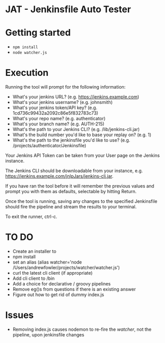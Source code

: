 # JAT - Jenkinsfile Auto Tester

# Getting started

- `npm install`
- `node watcher.js`

# Execution

Running the tool will prompt for the following information:

- What's your jenkins URL? (e.g. https://jenkins.example.com)
- What's your jenkins username? (e.g. johnsmith) 
- What's your jenkins token/API key? (e.g. 1cd736c99432a2092c86e5f832783c73) 
- What's your repo name? (e.g. authenticator) 
- What's your branch name? (e.g. AUTH-215) 
- What's the path to your Jenkins CLI? (e.g. /lib/jenkins-cli.jar) 
- What's the build number you'd like to base your replay on? (e.g. 1) 
- What's the path to the jenkinsfile you'd like to use? (e.g. /projects/authenticator/Jenkinsfile)

Your Jenkins API Token can be taken from your User page on the Jenkins instance.

The Jenkins CLI should be downloadable from your instance, e.g. https://jenkins.example.com/jnlpJars/jenkins-cli.jar.

If you have ran the tool before it will remember the previous values and prompt you with them as defaults, selectable by hitting Return.

Once the tool is running, saving any changes to the specified Jenkinsfile should fire the pipeline and stream the results to your terminal.

To exit the runner, ctrl-c.

# TO DO

- Create an installer to 
 - npm install
 - set an alias (alias watcher='node /Users/andrewfowler/projects/watcher/watcher.js')
 - curl the latest cli client (if appropriate)
- Add cli client to /bin
- Add a choice for declarative / groovy pipelines
- Remove eg()s from questions if there is an existing answer
- Figure out how to get rid of dummy index.js

# Issues
- Removing index.js causes nodemon to re-fire the _watcher_, not the pipeline, upon jenkinsfile changes